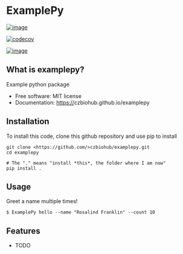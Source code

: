 ExamplePy
================================

[![image](https://img.shields.io/travis/%7B%7B%20cookiecutter.github_username%20%7D%7D/%7B%7B%20cookiecutter.repo_name%20%7D%7D.svg)](https://travis-ci.org/%7B%7B%20cookiecutter.github_username%20%7D%7D/%7B%7B%20cookiecutter.repo_name%20%7D%7D)


[![codecov](https://codecov.io/gh/%7B%7B%20cookiecutter.github_username%20%7D%7D/%7B%7B%20cookiecutter.repo_name%20%7D%7D/branch/master/graph/badge.svg)](https://codecov.io/gh/%7B%7B%20cookiecutter.github_username%20%7D%7D/%7B%7B%20cookiecutter.repo_name%20%7D%7D)

[![image](https://img.shields.io/pypi/v/%7B%7B%20cookiecutter.repo_name%20%7D%7D.svg)](https://pypi.python.org/pypi/%7B%7B%20cookiecutter.repo_name%20%7D%7D)


What is examplepy?
-------------------------------------

Example python package

-   Free software: MIT license
-   Documentation: <https://>czbiohub.github.io/examplepy

Installation
------------

To install this code, clone this github repository and use pip to install

```
git clone <https://github.com/>czbiohub/examplepy.git 
cd examplepy 

# The "." means "install *this*, the folder where I am now"
pip install . 
```

Usage
-----

Greet a name multiple times!

```
$ ExamplePy hello --name "Rosalind Franklin" --count 10 
```


Features
--------

-   TODO

